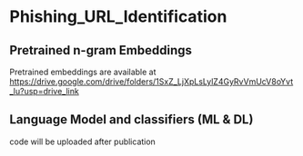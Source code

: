 # Phishing_URL_Identification
## Pretrained n-gram Embeddings 
Pretrained embeddings are available at https://drive.google.com/drive/folders/1SxZ_LjXpLsLylZ4GyRvVmUcV8oYvt_lu?usp=drive_link 

## Language Model and classifiers (ML & DL)
code will be uploaded after publication
